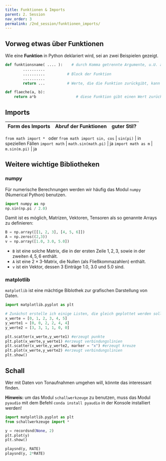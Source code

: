 ```yaml
---
title: Funktionen & Imports 
parent: 2. Session
nav_order: 3
permalink: /2nd_session/funktionen_imports/
---
```


## Vorweg etwas über Funktionen

Wie eine  **Funktion** in Python deklariert wird, sei an zwei Beispielen gezeigt.

```python
def funktionsname( .... ):    # durch Komma getrennte Argumente, u.U. auch kein Argument
        ..........
        ..........          # Block der Funktion
        ..........
        return ...          # Werte, die die Funktion zurückgibt, kann entfallen
```

```python
def flaeche(a, b):
    return a*b                  # diese Funktion gibt einen Wert zurück
```


## Imports


Form des Imports | Abruf der Funktionen | guter Stil?
--- | --- | ---
`from math import * ` oder
`from math import sin, cos` | `sin(pi)` | in speziellen Fällen
`import math` | `math.sin(math.pi)` | ja
`import math as m` | `m.sin(m.pi)` | ja



## Weitere wichtige Bibliotheken

### numpy

Für numerische Berechnungen werden wir häufig das Modul `numpy` (Numerical Python)  benutzen.


```python
import numpy as np
np.sin(np.pi / 2.0)
```

Damit ist es möglich, Matrizen, Vektoren, Tensoren als so genannte Arrays zu definieren:


```python
B = np.array([[1, 2, 3], [4, 5, 6]])
A = np.zeros((2,3))
v = np.array([1.0, 3.0, 5.0])
```

* `B` ist eine solche Matrix, die in der ersten Zeile $1,2,3$, sowie in der zweiten $4,5,6$ enthält.
* `A` ist eine $2\times 3$-Matrix, die Nullen (als Fließkommazahlen) enthält.
* `v` ist ein Vektor, dessen 3 Einträge 1.0, 3.0 und 5.0 sind.

### matplotlib

`matplotlib` ist eine mächtige Biblothek zur grafischen Darstellung von Daten.


```python
import matplotlib.pyplot as plt

# Zunächst erstelle ich einige Listen, die gleich geplottet werden sollen.
x_werte = [0, 1, 2, 3, 4, 5]
y_werte1 = [0, 0, 2, 2, 4, 4]
y_werte2 = [3, 3, 1, 1, 0, 0]

plt.scatter(x_werte,y_werte1) #erzeugt punkte
plt.plot(x_werte,y_werte1) #erzeugt verbindungslinien
plt.scatter(x_werte,y_werte2, marker = "x") #erzeugt kreuze
plt.plot(x_werte,y_werte2) #erzeugt verbindungslinien
plt.show()
```

## Schall

Wer mit Daten von Tonaufnahmen umgehen will, könnte das interessant finden.

**Hinweis:** um das Modul `schallwerkzeuge` zu benutzen, muss das Modul `pyaudio` mit dem Befehl `conda install pyaudio` in der Konsole installiert werden!

```python
import matplotlib.pyplot as plt
from schallwerkzeuge import *

y = recordsnd(None, 2)
plt.plot(y)
plt.show()

playsnd(y, RATE)
playsnd(y, 2*RATE)
```
